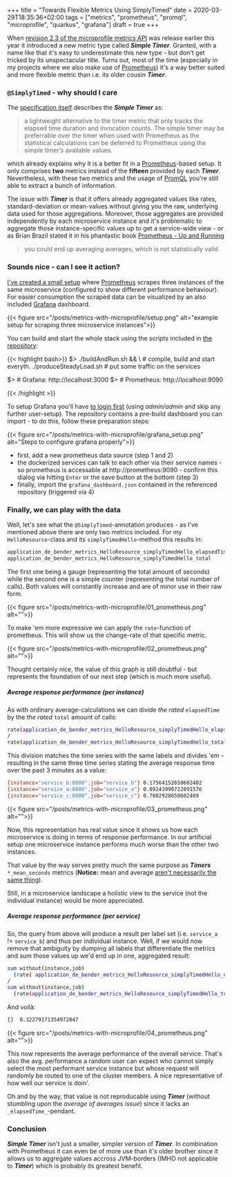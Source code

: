 +++
title = "Towards Flexible Metrics Using SimplyTimed"
date = 2020-03-29T18:35:36+02:00
tags = ["metrics", "prometheus", "promql", "microprofile", "quarkus", "grafana"]
draft = true
+++

When [revision 2.3 of the microprofile metrics API][metrics-release] was release earlier this year it introduced a new metric type called __*Simple Timer*__. Granted, with a name like that it's easy to underestimate this new type - but don't get tricked by its unspectacular title. Turns out, most of the time (especially in my projects where we also make use of [Prometheus][prometheus]) it's a way better suited and more flexible metric than i.e. its older cousin __*Timer*__.
<!--more-->
### `@SimplyTimed` - why should I care

The [specification itself][spec-arch] describes the __*Simple Timer*__ as:

> a lightweight alternative to the timer metric that only tracks the elapsed time duration and invocation counts. The simple timer may be preferrable over the timer when used with Prometheus as the statistical calculations can be deferred to Prometheus using the simple timer’s available values.

which already explains why it is a better fit in a [Prometheus][prometheus]-based setup. It only comprises __two__ metrics instead of the __fifteen__ provided by each __*Timer*__. Nevertheless, with these two metrics and the usage of [PromQL][promql] you're still able to extract a bunch of information.

The issue with __*Timer*__ is that it offers already aggregated values like rates, standard-deviation or mean-values without giving you the raw, underlying data used for those aggregations. Moreover, those aggregates are provided independently by each microservice instance and it's problematic to aggregate those instance-specific values up to get a service-wide view - or as Brian Brazil stated it in his phantastic book [Prometheus - Up and Running][upandrunning]

> you could end up averaging averages, which is not statistically valid.

### Sounds nice - can I see it action?

[I've created a small setup][repo] where [Prometheus][prometheus] scrapes three instances of the same microservice (configured to show different performance behaviour). For easier consumption the scraped data can be visualized by an also included [Grafana][grafana] dashboard.

{{< figure src="/posts/metrics-with-microprofile/setup.png" alt="example setup for scraping three microservice instances">}}

You can build and start the whole stack using the scripts included in [the repository][repo]:

{{< highlight bash>}}
$> ./buildAndRun.sh && \      # compile, build and start everyth.
   ./produceSteadyLoad.sh     # put some traffic on the services

$> # Grafana:    http://localhost:3000
$> # Prometheus: http://localhost:9090

{{< /highlight >}}

To setup Grafana you'll have [to login first](http://localhost:3000) (using _admin/admin_ and skip any further user-setup). The repository contains a pre-build dashboard you can import - to do this, follow these preparation steps:

{{< figure src="/posts/metrics-with-microprofile/grafana_setup.png" alt="Steps to configure grafana properly">}}

* first, add a new prometheus data source (step 1 and 2)
* the dockerized services can talk to each other via their service names - so prometheus is accessable at http://prometheus:9090 - confirm this dialog via hitting `Enter` or the save button at the bottom (step 3)
* finally, import the `grafana_dashboard.json` contained in the referenced repository (triggered via 4) 

### Finally, we can play with the data

Well, let's see what the `@SimplyTimed`-annotation produces - as I've mentioned above there are only two metrics included. For my `HelloResource`-class and its `simplyTimedHello`-method this results in:

```bash
application_de_bender_metrics_HelloResource_simplyTimedHello_elapsedTime_seconds
application_de_bender_metrics_HelloResource_simplyTimedHello_total
```

The first one being a gauge (representing the total amount of seconds) while the second one is a simple counter (representing the total number of calls). Both values will constantly increase and are of minor use in their raw form. 

{{< figure src="/posts/metrics-with-microprofile/01_prometheus.png" alt="">}}

To make 'em more expressive we can apply the `rate`-function of prometheus. This will show us the change-rate of that specific metric.

{{< figure src="/posts/metrics-with-microprofile/02_prometheus.png" alt="">}}

Thought certainly nice, the value of this graph is still doubtful - but represents the foundation of our next step (which is much more useful).

##### Average response performance (per instance)

As with ordinary average-calculations we can divide _the rated_ `elapsedTime` by the _the rated_ `total` amount of calls:

```bash
rate(application_de_bender_metrics_HelloResource_simplyTimedHello_elapsedTime_seconds[3m])
/ 
rate(application_de_bender_metrics_HelloResource_simplyTimedHello_total[3m])
```

This division matches the time series with the same labels and divides 'em - resulting in the same three time series stating the average response time over the past 3 minutes as a value:

```bash
{instance="service_b:8080",job="service_b"} 0.17564152650602402
{instance="service_a:8080",job="service_a"} 0.09243990722891576
{instance="service_c:8080",job="service_c"} 0.7002928650602409
```

{{< figure src="/posts/metrics-with-microprofile/03_prometheus.png" alt="">}}

Now, this representation has real value since it shows us how each microservice is doing in terms of response performance. In our artificial setup one microservice instance performs much worse than the other two instances.

That value by the way serves pretty much the same purpose as __*Timers*__ `*_mean_seconds` metrics (__Notice:__ mean and average [aren't necessarily the same thing][meanvsaverage]).

Still, in a microservice landscape a holistic view to the service (not the individual instance) would be more appreciated. 

##### Average response performance (per service)

So, the query from above will produce a result per label set (i.e. `service_a` != `service_b`) and thus per individual instance.
Well, if we would now remove that ambiguity by dumping all labels that differentiate the metrics and sum those values up we'd end up in one, aggregated result:

```bash
sum without(instance,job) 
  (rate( application_de_bender_metrics_HelloResource_simplyTimedHello_elapsedTime_seconds[3m]))
/ 
sum without(instance,job) 
  (rate(application_de_bender_metrics_HelloResource_simplyTimedHello_total[3m]))  
```

And voilà:

```bash
{}  0.32279171354972847
```

{{< figure src="/posts/metrics-with-microprofile/04_prometheus.png" alt="">}}

This now represents the average performance of the overall service. That's also the avg. performance a random user can expect who cannot simply select the most performant service instance but whose request will randomly be routed to one of the cluster members. A nice representative of how well our service is doin'.

Oh and by the way, that value is not reproducable using __*Timer*__ (without stumbling upon the _average of averages issue_) since it lacks an `_elapsedTime_`-pendant.

### Conclusion

__*Simple Timer*__ isn't just a smaller, simpler version of __*Timer*__. In combination with Prometheus it can even be of more use than it's older brother since it allows us to aggregate values accross JVM-borders (IMHO not applicable to __*Timer*__) which is probably its greatest benefit.

[metrics-release]:https://github.com/eclipse/microprofile-metrics/releases
[spec-arch]:https://download.eclipse.org/microprofile/microprofile-metrics-2.3/microprofile-metrics-spec-2.3.html#meta-data-def
[prometheus]:https://prometheus.io/
[promql]:https://prometheus.io/docs/prometheus/latest/querying/basics/
[grafana]:https://grafana.com/oss/grafana/
[upandrunning]:https://www.oreilly.com/library/view/prometheus-up/9781492034131/
[meanvsaverage]:http://www.differencebetween.net/science/difference-between-average-and-mean/
[repo]:https://github.com/schoeffm/metrics-with-microprofile
